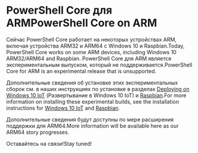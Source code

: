 # <a name="powershell-core-on-arm"></a><span data-ttu-id="1345a-101">PowerShell Core для ARM</span><span class="sxs-lookup"><span data-stu-id="1345a-101">PowerShell Core on ARM</span></span>

<span data-ttu-id="1345a-102">Сейчас PowerShell Core работает на некоторых устройствах ARM, включая устройства ARM32 и ARM64 с Windows 10 и Raspbian.</span><span class="sxs-lookup"><span data-stu-id="1345a-102">Today, PowerShell Core works on some ARM devices, including Windows 10 ARM32/ARM64 and Raspbian.</span></span>
<span data-ttu-id="1345a-103">PowerShell Core для ARM является экспериментальным выпуском, который не поддерживается.</span><span class="sxs-lookup"><span data-stu-id="1345a-103">PowerShell Core for ARM is an experimental release that is unsupported.</span></span>

<span data-ttu-id="1345a-104">Дополнительные сведения об установке этих экспериментальных сборок см. в наших инструкциях по установке в разделах [Deploying on Windows 10 IoT](installing-powershell-core-on-windows.md#deploying-on-windows-iot) (Развертывание в Windows 10 IoT) и [Raspbian](installing-powershell-core-on-linux.md#raspbian).</span><span class="sxs-lookup"><span data-stu-id="1345a-104">For more information on installing these experimental builds, see the installation instructions for [Windows 10 IoT](installing-powershell-core-on-windows.md#deploying-on-windows-iot) and [Raspbian](installing-powershell-core-on-linux.md#raspbian).</span></span>

<span data-ttu-id="1345a-105">Дополнительные сведения будут доступны по мере расширения поддержки для ARM64.</span><span class="sxs-lookup"><span data-stu-id="1345a-105">More information will be available here as our ARM64 story progresses.</span></span>

<span data-ttu-id="1345a-106">Оставайтесь на связи!</span><span class="sxs-lookup"><span data-stu-id="1345a-106">Stay tuned!</span></span>
